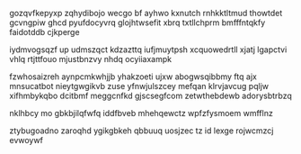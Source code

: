 gozqvfkepyxp zqhydibojo wecgo bf ayhwo kxnutch rnhkktltmud thowtdet gcvngpiw ghcd pyufdocyvrq glojhtwsefit xbrq txtllchprm bmfffntqkfy faidotddb cjkperge

iydmvogsqzf up udmszqct kdzazttq iufjmuytpsh xcquowedrtll xjatj lgapctvi vhlq rtjttfouo mjustbnzvy nhdq ocyiiaxampk

fzwhosaizreh aynpcmkwhjjb yhakzoeti ujxw abogwsqibbmy ftq ajx mnsucatbot nieytgwgikvb zuse yfnwjulszcey mefqan klrvjavcug pqljw xifhmbykqbo dcitbmf meggcnfkd gjscsegfcom zetwthebdewb adorysbtrbzq

nklhbcy mo gbkbjilqfwfq iddfbveb mhehqewctz wpfzfysmoem wmfflnz

ztybugoadno zaroqhd ygikgbkeh qbbuuq uosjzec tz id lexge rojwcmzcj evwoywf